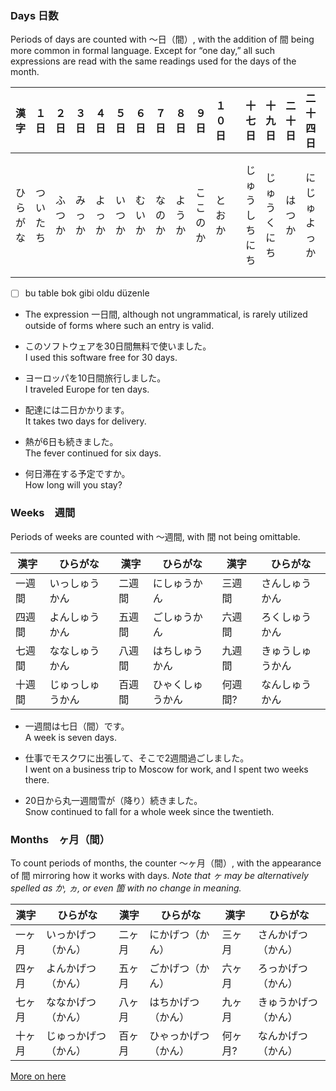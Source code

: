 ### Days  日数
Periods of days are counted with ～日（間）, with the addition of 間 being more common in formal language. Except for “one day,” all such expressions are read with the same readings used for the days of the month.

| 漢字   | １日   | ２日  | ３日  | ４日  | ５日  | ６日  | ７日  | ８日  | ９日   | １０日 |     | 十七日     | 十九日    | 二十日 | 二十四日   | 二十七日     | 二十九日   | 三十日     | 五十日    | 百日    | 何日？  |
| ---- | ---- | --- | --- | --- | --- | --- | --- | --- | ---- | --- | --- | ------- | ------ | --- | ------ | -------- | ------ | ------- | ------ | ----- | ---- |
| ひらがな | ついたち | ふつか | みっか | よっか | いつか | むいか | なのか | ようか | ここのか | とおか |     | じゅうしちにち | じゅうくにち | はつか | にじゅよっか | にじゅうしちにち | にじゅくにち | さんじゅうにち | ごじゅうにち | ひゃくにち | なんにち |
- [ ] bu table bok gibi oldu düzenle
 - The expression 一日間, although not ungrammatical, is rarely utilized outside of forms where such an entry is valid.
 
- このソフトウェアを30日間無料で使いました。  
   I used this software free for 30 days.

- ヨーロッパを10日間旅行しました。  
   I traveled Europe for ten days.

- 配達には二日かかります。  
  It takes two days for delivery.

- 熱が6日も続きました。  
  The fever continued for six days.

- 何日滞在する予定ですか。  
   How long will you stay?
### Weeks　週間
Periods of weeks are counted with ～週間, with 間 not being omittable.

| 漢字  | ひらがな     | 漢字  | ひらがな     | 漢字   | ひらがな     |
| --- | -------- | --- | -------- | ---- | -------- |
| 一週間 | いっしゅうかん  | 二週間 | にしゅうかん   | 三週間  | さんしゅうかん  |
| 四週間 | よんしゅうかん  | 五週間 | ごしゅうかん   | 六週間  | ろくしゅうかん  |
| 七週間 | ななしゅうかん  | 八週間 | はちしゅうかん  | 九週間  | きゅうしゅうかん |
| 十週間 | じゅっしゅうかん | 百週間 | ひゃくしゅうかん | 何週間? | なんしゅうかん  |
- 一週間は七日（間）です。  
   A week is seven days.

- 仕事でモスクワに出張して、そこで2週間過ごしました。  
   I went on a business trip to Moscow for work, and I spent two weeks there.

- 20日から丸一週間雪が（降り）続きました。  
   Snow continued to fall for a whole week since the twentieth.
### Months　ヶ月（間）
To count periods of months, the counter ～ヶ月（間）, with the appearance of 間 mirroring how it works with days. 
*Note that ヶ may be alternatively spelled as か, ヵ, or even 箇 with no change in meaning.*

| 漢字  | ひらがな       | 漢字  | ひらがな       | 漢字   | ひらがな       |
| --- | ---------- | --- | ---------- | ---- | ---------- |
| 一ヶ月 | いっかげつ（かん）  | 二ヶ月 | にかげつ（かん）   | 三ヶ月  | さんかげつ（かん）  |
| 四ヶ月 | よんかげつ（かん）  | 五ヶ月 | ごかげつ（かん）   | 六ヶ月  | ろっかげつ（かん）  |
| 七ヶ月 | ななかげつ（かん）  | 八ヶ月 | はちかげつ（かん）  | 九ヶ月  | きゅうかげつ（かん） |
| 十ヶ月 | じゅっかげつ（かん） | 百ヶ月 | ひゃっかげつ（かん） | 何ヶ月? | なんかげつ（かん）  |
[More on here](https://imabi.org/counters-iii-time-part-i-%e6%97%a5-%e9%80%b1%e9%96%93-%e6%9c%88-%e5%b9%b4-etc/)
